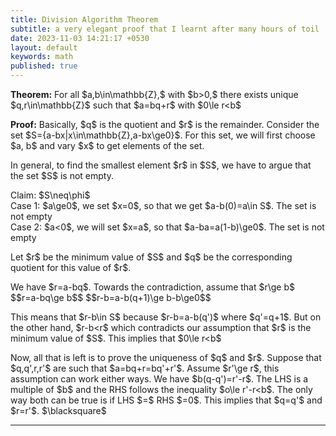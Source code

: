 ```yaml
---
title: Division Algorithm Theorem
subtitle: a very elegant proof that I learnt after many hours of toil
date: 2023-11-03 14:21:17 +0530
layout: default
keywords: math
published: true
---
```


<p><strong>Theorem:</strong> For all $a,b\in\mathbb{Z},$ with $b&gt;0,$ there exists
unique $q,r\in\mathbb{Z}$ such that
$a=bq+r$ with $0\le r&lt;b$</p>
<p><strong>Proof:</strong> Basically, $q$ is the quotient and $r$ is the remainder.
Consider the set
$S={a-bx|x\in\mathbb{Z},a-bx\ge0}$. For this set, we will first choose $a, b$ and
vary $x$ to get elements of the
set.</p>
<p>In general, to find the smallest element $r$ in $S$, we have to argue that the set
$S$ is not empty.</p>
<p>Claim: $S\neq\phi$<br>
Case 1: $a\ge0$, we set $x=0$, so that we get $a-b(0)=a\in S$. The set is not
empty<br>
Case 2: $a&lt;0$, we will set $x=a$, so that $a-ba=a(1-b)\ge0$. The set is not empty
</p>
<p>Let $r$ be the minimum value of $S$ and $q$ be the corresponding quotient for this
value of $r$.</p>
<p>We have $r=a-bq$. Towards the contradiction, assume that $r\ge b$<br>
$$r=a-bq\ge b$$
$$r-b=a-b(q+1)\ge b-b\ge0$$
<p>This means that $r-b\in S$ because $r-b=a-b(q&#39;)$ where $q&#39;=q+1$. But on the
other hand, $r-b&lt;r$ which
contradicts our assumption that $r$ is the minimum value of $S$. This implies that
$0\le r&lt;b$</p>
<p>Now, all that is left is to prove the uniqueness of $q$ and $r$. Suppose that
$q,q&#39;,r,r&#39;$ are such that $a=bq+r=bq&#39;+r&#39;$. Assume $r&#39;\ge r$, this assumption can work either ways. We have $b(q-q&#39;)=r&#39;-r$. The LHS is a multiple of $b$ and the RHS follows the inequality $o\le r&#39;-r&lt;b$. The only way both can be true is if LHS $=$ RHS $=0$. This implies that $q=q&#39;$ and $r=r&#39;$. $\blacksquare$ </p>


---
